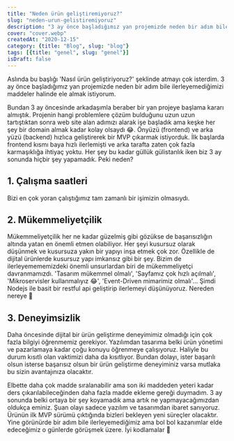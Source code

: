 ```yaml
---
title: "Neden ürün geliştiremiyoruz?"
slug: "neden-urun-gelistiremiyoruz"
description: "3 ay önce başladığımız yan projemizde neden bir adım bile ilerleyemediğimizi maddeler halinde ele almak istiyorum."
cover: "cover.webp"
createdAt: "2020-12-15"
category: {title: "Blog", slug: "blog"}
tags: [{title: "genel", slug: "genel"}]
isDraft: false
---
```

Aslında bu başlığı 'Nasıl ürün geliştiriyoruz?' şeklinde atmayı çok isterdim. 3 ay önce başladığımız yan projemizde neden bir adım bile ilerleyemediğimizi maddeler halinde ele almak istiyorum.

Bundan 3 ay öncesinde arkadaşımla beraber bir yan projeye başlama kararı almıştık. Projenin hangi problemlere çözüm bulduğunu uzun uzun tartıştıktan sonra web site alan adımızı alarak işe başladık ama keşke her şey bir domain almak kadar kolay olsaydı 😂. Önyüzü (frontend) ve arka yüzü (backend) hızlıca geliştirerek bir MVP çıkarmak istiyorduk. İlk başlarda frontend kısmı baya hızlı ilerlemişti ve arka tarafta zaten çok fazla karmaşıklığa ihtiyaç yoktu. Her şey bu kadar güllük gülistanlık iken biz 3 ay sonunda hiçbir şey yapamadık. Peki neden?

## 1. Çalışma saatleri

Bizi en çok yoran çalıştığımız tam zamanlı bir işimizin olmasıydı. 

## 2. Mükemmeliyetçilik

Mükemmeliyetçilik her ne kadar güzelmiş gibi gözükse de başarısızlığın altında yatan en önemli etmen olabiliyor. Her şeyi kusursuz olarak düşünmek ve kusursuza yakın bir yapıyı inşa etmek çok zor. Özellikle de dijital ürünlerde kusursuz yapı imkansız gibi bir şey. Bizim de ilerleyemememizdeki önemli unsurlardan biri de mükemmeliyetçi davranmamızdı. 'Tasarım mükemmel olmalı', 'Sayfamız çok hızlı açılmalı', 'Mikroservisler kullanmalıyız 😂', 'Event-Driven mimarimiz olmalı'... Şimdi Nodejs ile basit bir restful api geliştirip ilerlemeyi düşünüyoruz. Nereden nereye 🤪

## 3. Deneyimsizlik

Daha öncesinde dijital bir ürün geliştirme deneyimimiz olmadığı için çok fazla bilgiyi öğrenmemiz gerekiyor. Yazılımdan tasarıma belki ürün yönetimi ve pazarlamaya kadar çoğu konuyu öğrenmeye çalışıyoruz. Haliyle bu durum kısıtlı olan vaktimizi daha da kısıtlıyor. Bundan dolayı, ister başarılı olsun isterse başarısız olsun bir ürün geliştirme deneyiminiz varsa mutlaka bu sizin avantajınıza olacaktır.

Elbette daha çok madde sıralanabilir ama son iki maddeden yeteri kadar ders çıkarılabileceğinden daha fazla madde ekleme gereği duymadım. 3 ay sonunda belki ortaya bir şey koyamadık ama artık ne yapmayacağımızdan oldukça eminiz. Şuan olayı sadece yazılım ve tasarımdan ibaret sanıyoruz. Ürünün ilk MVP sürümü çıktığında bizleri bekleyen yeni süreçler olacaktır. Yine görünürde bir adım bile ilerleyemediğimiz ama bol bol kazanımlar elde edeceğimiz o günlerde görüşmek üzere. İyi kodlamalar 🙂
